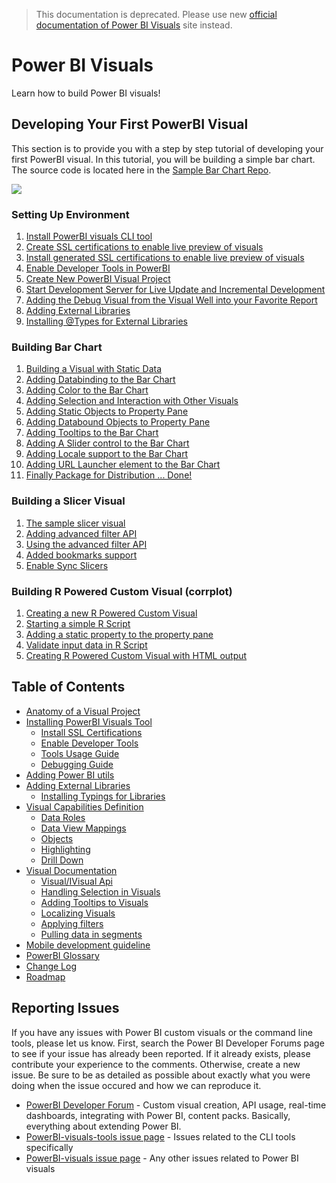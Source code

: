 > This documentation is deprecated. Please use new [official documentation of Power BI Visuals](https://docs.microsoft.com/en-us/power-bi/developer/power-bi-custom-visuals)  site instead.

# Power BI Visuals

Learn how to build Power BI visuals!
 
## Developing Your First PowerBI Visual
 
This section is to provide you with a step by step tutorial of developing your first PowerBI visual.
In this tutorial, you will be building a simple bar chart. The source code is located here in the [Sample Bar Chart Repo](https://github.com/Microsoft/PowerBI-visuals-sampleBarChart).

![](Tutorial/images/SampleBarChart.png)

### Setting Up Environment
1. [Install PowerBI visuals CLI tool](tools/README.md#installation)
2. [Create SSL certifications to enable live preview of visuals](tools/CreateCertificate.md)
3. [Install generated SSL certifications to enable live preview of visuals](tools/CertificateSetup.md)
4. [Enable Developer Tools in PowerBI](tools/DebugVisualSetup.md)
5. [Create New PowerBI Visual Project](tools/usage.md#creating-a-new-visual)
6. [Start Development Server for Live Update and Incremental Development](tools/usage.md#testing-your-visual-in-powerbi)
7. [Adding the Debug Visual from the Visual Well into your Favorite Report](tools/usage.md#viewing-your-visual-in-powerbi)
8. [Adding External Libraries](Tutorial/ExternalLibraries.md)
9. [Installing @Types for External Libraries](Tutorial/@Types.md)

### Building Bar Chart
1. [Building a Visual with Static Data](Tutorial/StaticVisual.md)
2. [Adding Databinding to the Bar Chart](Tutorial/DataBinding.md)
3. [Adding Color to the Bar Chart](Tutorial/ColorPalette.md)
4. [Adding Selection and Interaction with Other Visuals](Tutorial/Selection.md)
5. [Adding Static Objects to Property Pane](Tutorial/StaticObjects.md)
6. [Adding Databound Objects to Property Pane](Tutorial/DataBoundObjects.md)
7. [Adding Tooltips to the Bar Chart](Tutorial/ToolTips.md)
8. [Adding A Slider control to the Bar Chart](Tutorial/SliderControl.md)
9. [Adding Locale support to the Bar Chart](https://github.com/Microsoft/PowerBI-visuals-sampleBarChart/blob/master/Tutorial/Locale.md)
10. [Adding URL Launcher element to the Bar Chart](Tutorial/LaunchURL.md)
11. [Finally Package for Distribution ... Done!](tools/usage.md#packaging-your-visual-for-distribution)

### Building a Slicer Visual
1. [The sample slicer visual](https://github.com/Microsoft/powerbi-visuals-sampleslicer)
2. [Adding advanced filter API](https://github.com/Microsoft/powerbi-visuals-sampleslicer/blob/master/doc/AddingAdvancedFilterAPI.md)
3. [Using the advanced filter API](https://github.com/Microsoft/powerbi-visuals-sampleslicer/blob/master/doc/UsingAdvancedFilterAPI.md)
4. [Added bookmarks support](Tutorial/BookmarksSupport.md)
5. [Enable Sync Slicers](Tutorial/SlicerSynchronizationSupport.md)

### Building R Powered Custom Visual (corrplot)
1. [Creating a new R Powered Custom Visual](RVisualTutorial/CreateNewVisual.md)
2. [Starting a simple R Script](RVisualTutorial/CorrplotScript.md)
3. [Adding a static property to the property pane](RVisualTutorial/PropertiesPane.md)
4. [Validate input data in R Script](RVisualTutorial/InputValidationInR.md)
5. [Creating R Powered Custom Visual with HTML output](RVisualTutorial/CreateRHTML.md)

## Table of Contents

* [Anatomy of a Visual Project](VisualProject.md)
* [Installing PowerBI Visuals Tool](tools/README.md#installation)
    * [Install SSL Certifications](tools/CertificateSetup.md)
    * [Enable Developer Tools](tools/DebugVisualSetup.md)
    * [Tools Usage Guide](tools/usage.md)
    * [Debugging Guide](tools/debugging.md)
* [Adding Power BI utils](Tutorial/Utils.md)    
* [Adding External Libraries](Tutorial/ExternalLibraries.md)
    * [Installing Typings for Libraries](Tutorial/Typings.md)
* [Visual Capabilities Definition](Capabilities/Capabilities.md)
    * [Data Roles](Capabilities/Capabilities.md#define-the-data-fields-your-visual-expects---dataroles)
    * [Data View Mappings](Capabilities/DataViewMappings.md)
    * [Objects](Capabilities/Objects.md)
    * [Highlighting](Capabilities/Highlighting.md)
	* [Drill Down](Capabilities/Drilldown.md)
* [Visual Documentation](Visual/Visual.md)
    * [Visual/IVisual Api](Visual/IVisualApi.md)
    * [Handling Selection in Visuals](Visual/Selection.md)
    * [Adding Tooltips to Visuals](Visual/Tooltips.md)
    * [Localizing Visuals](Visual/Locale.md)
    * [Applying filters](https://github.com/Microsoft/powerbi-visuals-sampleslicer/blob/master/doc/UsingAdvancedFilterAPI.md)
    * [Pulling data in segments](Visual/fetchMoreData.md)
* [Mobile development guideline](Tutorial/MobileGuideline.md)
* [PowerBI Glossary](Glossary.md)
* [Change Log](ChangeLog.md)
* [Roadmap](Roadmap/README.md)

## Reporting Issues

If you have any issues with Power BI custom visuals or the command line tools, please let us know. First, search the Power BI Developer Forums page to see if your issue has already been reported. If it already exists, please contribute your experience to the comments. Otherwise, create a new issue. Be sure to be as detailed as possible about exactly what you were doing when the issue occured and how we can reproduce it.

* [PowerBI Developer Forum](https://community.powerbi.com/t5/Developer/bd-p/Developer) - Custom visual creation, API usage, real-time dashboards, integrating with Power BI, content packs. Basically, everything about extending Power BI.
* [PowerBI-visuals-tools issue page](https://github.com/Microsoft/PowerBI-visuals-tools/issues) - Issues related to the CLI tools specifically
* [PowerBI-visuals issue page](https://github.com/Microsoft/PowerBI-visuals/issues) - Any other issues related to Power BI visuals
